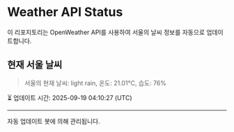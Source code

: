 
# Weather API Status

이 리포지토리는 OpenWeather API를 사용하여 서울의 날씨 정보를 자동으로 업데이트합니다.

## 현재 서울 날씨
> 서울의 현재 날씨: light rain, 온도: 21.01°C, 습도: 76%

⏳ 업데이트 시간: 2025-09-19 04:10:27 (UTC)

---
자동 업데이트 봇에 의해 관리됩니다.
